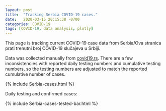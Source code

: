```yaml
---
layout: post
title:  "Tracking Serbia COVID-19 cases."
date:   2020-03-15 20:15:38 -0700
categories: COVID-19
tags: [COVID-19, data analysis, plotly]
---
```


This page is tracking current COVID-19 case data from Serbia/Ova stranica prati trenutni broj COVID-19 slučajeva u Srbiji.


Data was collected manually from [covid19.rs](https://covid19.rs/). 
There are a few inconsistencies with reported daily testing numbers and cumulative testing numbers, so the testing numbers are adjusted to match the reported cumulative number of cases.

{% include Serbia-cases.html %}


Daily testing and confirmed cases:

{% include Serbia-cases-tested-bar.html %}
